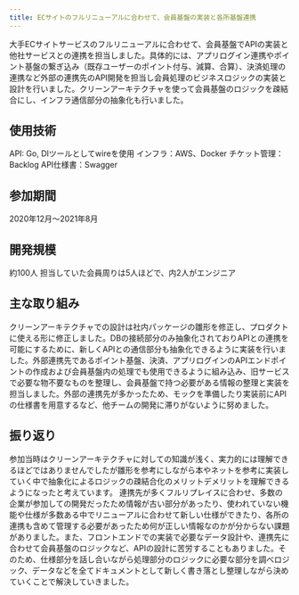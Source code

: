 ```yaml
---
title: ECサイトのフルリニューアルに合わせて、会員基盤の実装と各所基盤連携
---
```


大手ECサイトサービスのフルリニューアルに合わせて、会員基盤でAPIの実装と他社サービスとの連携を担当しました。具体的には、アプリログイン連携やポイント基盤の繋ぎ込み（既存ユーザーのポイント付与、減算、合算）、決済処理の連携など外部の連携先のAPI開発を担当し会員処理のビジネスロジックの実装と設計を行いました。クリーンアーキテクチャを使って会員基盤のロジックを疎結合にし、インフラ通信部分の抽象化も行いました。

## 使用技術

API: Go, DIツールとしてwireを使用
インフラ：AWS、Docker
チケット管理：Backlog
API仕様書：Swagger

## 参加期間

2020年12月〜2021年8月

## 開発規模

約100人
担当していた会員周りは5人ほどで、内2人がエンジニア

## 主な取り組み

クリーンアーキテクチャでの設計は社内パッケージの雛形を修正し、プロダクトに使える形に修正しました。DBの接続部分のみ抽象化されておりAPIとの連携を可能にするために、新しくAPIとの通信部分も抽象化できるように実装を行いました。外部連携先であるポイント基盤、決済、アプリログインのAPIエンドポイントの作成および会員基盤内の処理でも使用できるように組み込み、旧サービスで必要な物不要なものを整理し、会員基盤で持つ必要がある情報の整理と実装を担当しました。外部の連携先が多かったため、モックを準備したり実装前にAPIの仕様書を用意するなど、他チームの開発に滞りがないように努めました。

## 振り返り

参加当時はクリーンアーキテクチャに対しての知識が浅く、実力的には理解できるほどではありませんでしたが雛形を参考にしながら本やネットを参考に実装していく中で抽象化によるロジックの疎結合化のメリットデメリットを理解できるようになったと考えています。
連携先が多くフルリプレイスに合わせ、多数の企業が参加しての開発だったため情報が古い部分があったり、使われていない機能や仕様が多数ある中でリニューアルに合わせて新しい仕様ができたり、各所の連携も含めて管理する必要があったため何が正しい情報なのかが分からない課題がありました。また、フロントエンドでの実装で必要なデータ設計や、連携先に合わせて会員基盤のロジックなど、APIの設計に苦労することもありました。そのため、仕様部分を話し合いながら処理部分のロジックに必要な部分を調べロジック、データなどを全てドキュメントとして新しく書き落とし整理しながら決めていくことで解決していきました。
